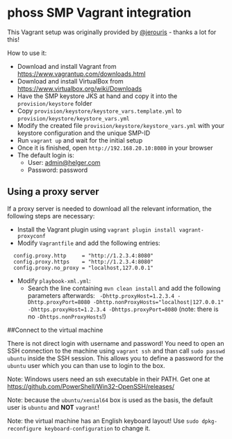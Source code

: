 # phoss SMP Vagrant integration

This Vagrant setup was originally provided by [@jerouris](https://github.com/jerouris) - thanks a lot for this!

How to use it:
  * Download and install Vagrant from https://www.vagrantup.com/downloads.html
  * Download and install VirtualBox from https://www.virtualbox.org/wiki/Downloads
  * Have the SMP keystore JKS at hand and copy it into the `provision/keystore` folder
  * Copy `provision/keystore/keystore_vars.template.yml` to `provision/keystore/keystore_vars.yml`
  * Modify the created file `provision/keystore/keystore_vars.yml` with your keystore configuration and the unique SMP-ID
  * Run `vagrant up` and wait for the initial setup
  * Once it is finished, open `http://192.168.20.10:8080` in your browser
  * The default login is:
    * User: admin@helger.com
    * Password: password

## Using a proxy server

If a proxy server is needed to download all the relevant information, the following steps are necessary:

  * Install the Vagrant plugin using `vagrant plugin install vagrant-proxyconf`
  * Modify `Vagrantfile` and add the following entries:
```
  config.proxy.http     = "http://1.2.3.4:8080"
  config.proxy.https    = "http://1.2.3.4:8080"
  config.proxy.no_proxy = "localhost,127.0.0.1"
```
  * Modify `playbook-xml.yml`:
    * Search the line containing `mvn clean install` and add the following parameters afterwards: ` -Dhttp.proxyHost=1.2.3.4 -Dhttp.proxyPort=8080 -Dhttp.nonProxyHosts="localhost|127.0.0.1" -Dhttps.proxyHost=1.2.3.4 -Dhttps.proxyPort=8080` (note: there is no `-Dhttps.nonProxyHosts`!)

##Connect to the virtual machine

There is not direct login with username and password!
You need to open an SSH connection to the machine using `vagrant ssh` and than
call `sudo passwd ubuntu` inside the SSH session.
This allows you to define a password for the `ubuntu` user which you can than use to login to the box.

Note: Windows users need an ssh executable in their PATH. Get one at https://github.com/PowerShell/Win32-OpenSSH/releases/

Note: because the `ubuntu/xenial64` box is used as the basis, the default user is `ubuntu` and **NOT** `vagrant`!

Note: the virtual machine has an English keyboard layout! Use `sudo dpkg-reconfigure keyboard-configuration` to change it.
